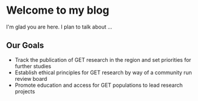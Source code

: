 # Welcome to my blog

I'm glad you are here. I plan to talk about ...

## Our Goals
* Track the publication of GET research in the region and set priorities for further studies
* Establish ethical principles for GET research by way of a community run review board
* Promote education and access for GET populations to lead research projects

